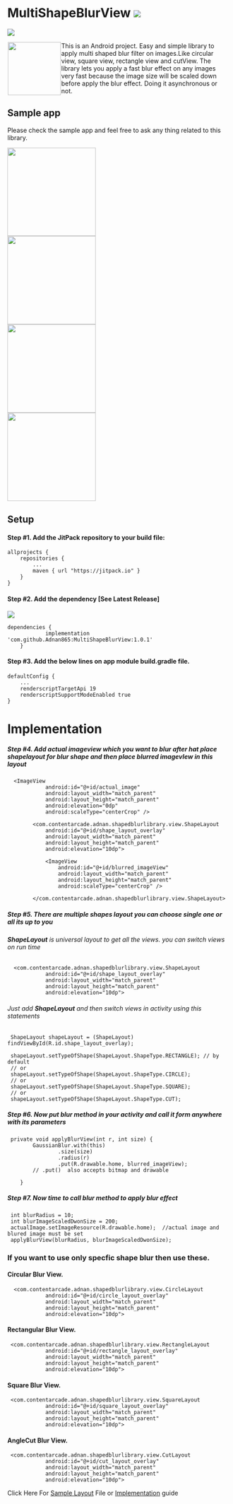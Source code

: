 # MultiShapeBlurView  [![](https://jitpack.io/v/Adnan865/MultiShapeBlurView.svg)](https://jitpack.io/#Adnan865/MultiShapeBlurView)
[![](view-source:https://img.shields.io/badge/Android%20Arsenal-MultiShapeBlurView-green.svg?style=flat)](https://android-arsenal.com/details/1/7648)

<img src="https://github.com/Adnan865/MultiShapeBlurView/blob/master/app/src/main/res/drawable/ant.png?raw=true" align="left" hspace="1" height="120" width="120">

This is an Android project. Easy and simple library to apply multi shaped blur filter on images.Like circular view, square view, rectangle view and cutView. The library lets you apply a fast blur effect on any images very fast because the image size will be scaled down before apply the blur effect. Doing it asynchronous or not.
<h2>Sample app</h2>
Please check the sample app and feel free to ask any thing related to this library.

<p>

<div class="row">
   <div class="column">
<a target="_blank" rel="noopener noreferrer" href="https://github.com/Adnan865/MultiShapeBlurView/blob/master/Images/Screenshots/circular_layout.png">
<img src="https://github.com/Adnan865/MultiShapeBlurView/blob/master/Images/Screenshots/circular_layout.png" height="auto" width="200"></a> 
	  </dive>

 <div class="column">
<a target="_blank" rel="noopener noreferrer" href="https://github.com/Adnan865/MultiShapeBlurView/blob/master/Images/Screenshots/rectangle_layout.png">
<img src="https://github.com/Adnan865/MultiShapeBlurView/blob/master/Images/Screenshots/rectangle_layout.png" height="auto" width="200"></a>
	  </div>

 <div class="column">
<a target="_blank" rel="noopener noreferrer" href="https://github.com/Adnan865/MultiShapeBlurView/blob/master/Images/Screenshots/square_layout.png">
<img src="https://github.com/Adnan865/MultiShapeBlurView/blob/master/Images/Screenshots/square_layout.png" height="auto" width="200"></a>
	</div>

 <div class="column">
<a target="_blank" rel="noopener noreferrer" href="https://github.com/Adnan865/MultiShapeBlurView/blob/master/Images/Screenshots/cut_layout.png">
<img src="https://github.com/Adnan865/MultiShapeBlurView/blob/master/Images/Screenshots/cut_layout.png" height="auto" width="200"></a>
</div>
</div>
</p>

<h2>Setup</h2>
<h4>Step #1. Add the JitPack repository to your build file:</h4>

```
allprojects {
    repositories {
        ...
        maven { url "https://jitpack.io" }
    }
}
```

<h4>Step #2. Add the dependency [See Latest Release]</h4> 

[![](https://jitpack.io/v/Adnan865/MultiShapeBlurView.svg)](https://jitpack.io/#Adnan865/MultiShapeBlurView)

```
dependencies {
	        implementation 'com.github.Adnan865:MultiShapeBlurView:1.0.1'
	}
```
<h4>Step #3. Add the below lines on app module build.gradle file. </h4>

```
defaultConfig {
    ...
    renderscriptTargetApi 19
    renderscriptSupportModeEnabled true
}
```

<h1>Implementation</h1>

<h5>Step #4. Add actual imageview which you want  to blur after hat place <b>shapelayout</b> for blur shape and then place blurred imagevIew in this layout </h5>

```
  <ImageView
            android:id="@+id/actual_image"
            android:layout_width="match_parent"
            android:layout_height="match_parent"
            android:elevation="0dp"
            android:scaleType="centerCrop" />

        <com.contentarcade.adnan.shapedblurlibrary.view.ShapeLayout
            android:id="@+id/shape_layout_overlay"
            android:layout_width="match_parent"
            android:layout_height="match_parent"
            android:elevation="10dp">

            <ImageView
                android:id="@+id/blurred_imageView"
                android:layout_width="match_parent"
                android:layout_height="match_parent"
                android:scaleType="centerCrop" />

        </com.contentarcade.adnan.shapedblurlibrary.view.ShapeLayout>

```

<h5>Step #5. There are multiple shapes layout you can choose single one or all its up to you </h5>
 <h6><b>ShapeLayout</b> is universal layout to get all the views. you can switch views on run time</h6> 

```
  <com.contentarcade.adnan.shapedblurlibrary.view.ShapeLayout
            android:id="@+id/shape_layout_overlay"
            android:layout_width="match_parent"
            android:layout_height="match_parent"
            android:elevation="10dp">
  ```
  
<h6>Just add <b>ShapeLayout</b> and then switch views in activity using this statements</h6>

     ShapeLayout shapeLayout = (ShapeLayout) findViewById(R.id.shape_layout_overlay);
     
     shapeLayout.setTypeOfShape(ShapeLayout.ShapeType.RECTANGLE); // by default
     // or 
     shapeLayout.setTypeOfShape(ShapeLayout.ShapeType.CIRCLE);
     // or 
     shapeLayout.setTypeOfShape(ShapeLayout.ShapeType.SQUARE);
     // or
     shapeLayout.setTypeOfShape(ShapeLayout.ShapeType.CUT);

<h5>Step #6. Now put blur method in your activity and call it form anywhere with its parameters </h5>

```
 private void applyBlurView(int r, int size) {
        GaussianBlur.with(this)
                .size(size)
                .radius(r)
                .put(R.drawable.home, blurred_imageView);
        // .put()  also accepts bitmap and drawable

    }
```

<h5>Step #7. Now time to call blur method to apply blur effect </h5>

```
 int blurRadius = 10;
 int blurImageScaledDwonSize = 200;
 actualImage.setImageResource(R.drawable.home);  //actual image and blured image must be set
 applyBlurView(blurRadius, blurImageScaledDwonSize);
```

<h3>If you want to use only specfic shape blur then use these.</h3>

<h4>Circular Blur View.</h4>

```
  <com.contentarcade.adnan.shapedblurlibrary.view.CircleLayout
            android:id="@+id/circle_layout_overlay"
            android:layout_width="match_parent"
            android:layout_height="match_parent"
            android:elevation="10dp">
```
<h4>Rectangular Blur View.</h4>

```
 <com.contentarcade.adnan.shapedblurlibrary.view.RectangleLayout
            android:id="@+id/rectangle_layout_overlay"
            android:layout_width="match_parent"
            android:layout_height="match_parent"
            android:elevation="10dp">
``` 

<h4>Square Blur View.</h4>

```
 <com.contentarcade.adnan.shapedblurlibrary.view.SquareLayout
            android:id="@+id/square_layout_overlay"
            android:layout_width="match_parent"
            android:layout_height="match_parent"
            android:elevation="10dp">
``` 

<h4>AngleCut Blur View.</h4>

```
 <com.contentarcade.adnan.shapedblurlibrary.view.CutLayout
            android:id="@+id/cut_layout_overlay"
            android:layout_width="match_parent"
            android:layout_height="match_parent"
            android:elevation="10dp">
``` 



Click Here For [Sample Layout](https://github.com/Adnan865/MultiShapeBlurView/tree/master/app/src/main/java/com/contentarcade/adnan/shapedblurview) File or  [Implementation](https://github.com/Adnan865/MultiShapeBlurView/tree/master/app/src/main/res/layout) guide




